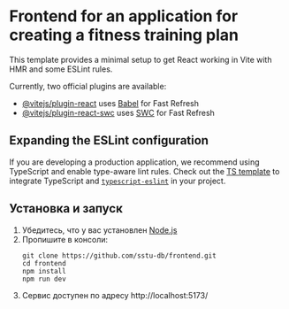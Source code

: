 # Frontend for an application for creating a fitness training plan

This template provides a minimal setup to get React working in Vite with HMR and some ESLint rules.

Currently, two official plugins are available:

- [@vitejs/plugin-react](https://github.com/vitejs/vite-plugin-react/blob/main/packages/plugin-react/README.md) uses [Babel](https://babeljs.io/) for Fast Refresh
- [@vitejs/plugin-react-swc](https://github.com/vitejs/vite-plugin-react-swc) uses [SWC](https://swc.rs/) for Fast Refresh

## Expanding the ESLint configuration

If you are developing a production application, we recommend using TypeScript and enable type-aware lint rules. Check out the [TS template](https://github.com/vitejs/vite/tree/main/packages/create-vite/template-react-ts) to integrate TypeScript and [`typescript-eslint`](https://typescript-eslint.io) in your project.

## Установка и запуск

1. Убедитесь, что у вас установлен [Node.js](https://nodejs.org/)
2. Пропишите в консоли:
    ```shell
    git clone https://github.com/sstu-db/frontend.git
    cd frontend
    npm install
    npm run dev
    ```
3. Сервис доступен по адресу http://localhost:5173/

